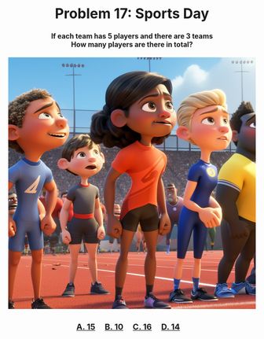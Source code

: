 <h1 align="center">
Problem 17: Sports Day
</h1>

<h4 align="center">
If each team has 5 players and there are 3 teams<br/>How many players are there in total?
</h4>

<p align="center">
<img src="image.png" height="512"/>
</p>

<h3 align="center"><span><a href="https://raw.githubusercontent.com/rain1024/math/main/assets/win0.png">A. 15</a></span>&nbsp;&nbsp;&nbsp;&nbsp;
<span><a href="https://raw.githubusercontent.com/rain1024/math/main/assets/lose0.png">B. 10</a></span>&nbsp;&nbsp;&nbsp;&nbsp;
<span><a href="https://raw.githubusercontent.com/rain1024/math/main/assets/lose0.png">C. 16</a></span>&nbsp;&nbsp;&nbsp;&nbsp;
<span><a href="https://raw.githubusercontent.com/rain1024/math/main/assets/lose0.png">D. 14</a></span>&nbsp;&nbsp;&nbsp;&nbsp;
</h3>